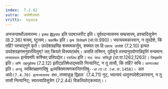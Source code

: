 ```yaml
---
index:  7.2.62
sutra:  उपदेशेऽत्वतः
vritti:  nyasa
---
```


अनजन्तार्थोऽयमारम्भः। `इयष्ठ` झ्र्`इयष्ट` इति पदमञ्जरीट इति। पूर्ववदभ्यासस्य सम्प्रसारम्, व्रश्चादिसूत्रेण (8.2.36) षत्वम्, ष्टुत्वम्। `चकर्षिथ` इति। `कृष विलेखने` (धा.पा.990)। भवत्ययमकारवान्, न तूपदेशे, किं तर्हि? पश्चाद्गुणे कृते।
उपदेशग्रहमिह शक्यमकर्त्तुम्, शक्यत एव हि `एकाच उपदेशे` (7.2.10) इत्यत उपदेशग्रहणमनुवर्त्तयितुम्? तत् क्रियते विस्पष्टार्थम्। असति तस्मिन्, पूर्वसूत्रे तस्यानुपयोगान्निवृत्तिं मन्यमानः `तासावत्वतः` इत्येवमपि कश्चित् प्रतिपद्येत। `रराधिथ` इति। `राध साध संसिद्धौ` (धा.पा.1262,1263)। `जिघृक्षति` इति। `सनि ग्रहगुहोश्च` (7.2.12) इतीट्प्रतिषेधाद्भवति नित्यानिट्, न तु तासौ, किं तर्हि? सचि।
`आनाञ्जथ` इति। `अन्जू `व्यक्तिभ्रक्षणादिषु` झ्र्`व्यक्तिमरषणकान्तिगतिषु`--धा।पा।ट (धा.पा.1458)। `अत आदेः` (7.4.70) इत्यभ्यासस्य दीर्घः, `तस्मान्नुङ् द्विहलः` (7.4.71) नुट्, भवत्ययं धातुरुपदेशेऽकारवान्, न तु तासौ नित्यानिट्; स्वरत्यादिसूत्रेण (7.2.44) विकल्पितेट्कत्वात्।।

